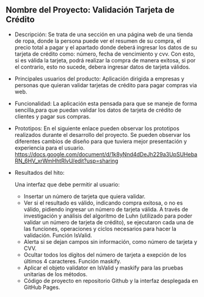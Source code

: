 ## Nombre del Proyecto: Validación Tarjeta de Crédito

* Descripción:
  Se trata de una sección en una página web de una tienda de ropa, donde la persona puede ver el resumen de 
  su compra, el precio total a pagar y el apartado donde deberá ingresar los datos de su tarjeta 
  de crédito como: número, fecha de vencimiento y cvv. Con esto, si es válida la tarjeta, podrá realizar 
  la compra de manera exitosa, si por el contrario, esto no sucede, debera ingresar datos de tarjeta válidos.

* Principales usuarios del producto: 
  Aplicación dirigida a empresas y personas que quieran validar tarjetas de crédito para pagar compras via web.

* Funcionalidad:
  La aplicación esta pensada para que se maneje de forma sencilla,para que puedan validar los datos de tarjeta de crédito de 
  clientes y pagar sus compras.

* Prototipos:
  En el siguiente enlace pueden observar los prototipos realizados durante el desarrollo del proyecto. Se pueden observar 
  los diferentes cambios de diseño para que tuviera mejor presentación y experiencia para 
  el usuario.
  https://docs.google.com/document/d/1k8yNnd4dDeJh229a3UpSUHebaRN_6HV_xrWmHhtRlvU/edit?usp=sharing
  
  
* Resultados del hito:
 
  Una interfaz que debe permitir al usuario:

  - Insertar un número de tarjeta que quiera validar. 
  - Ver si el resultado es válido, indicando compra exitosa, o no es válido, pidiendo ingresar un número de tarjeta válida.
    A través de investigación y análisis del algoritmo de Luhn (utilizado para poder validar un número de tarjeta de crédito), 
    se ejecutaron cada una de las funciones, operaciones y ciclos necesarios para hacer la validación. Función IsValid.
  - Alerta si se dejan campos sin información, como número de tarjeta y CVV.
  - Ocultar todos los dígitos del número de tarjeta a exepción de los últimos 4 caracteres. Función maskify.
  - Aplicar el objeto validator en IsValid y maskify para las pruebas unitarias de los métodos.
  - Código de proyecto en repositorio Github y la interfaz desplegada en GitHub Pages.
